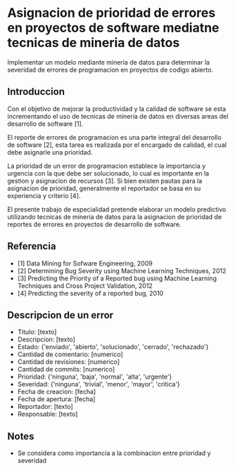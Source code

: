 # Asignacion de prioridad de errores en proyectos de software mediatne tecnicas de mineria de datos

Implementar un modelo mediante mineria de datos para determinar la severidad de errores
de programacion en proyectos de codigo abierto.

## Introduccion
Con el objetivo de mejorar la productividad y la calidad de software se esta incrementando
el uso de tecnicas de mineria de datos en diversas areas del desarrollo de software [1].

El reporte de errores de programacion es una parte integral del desarrollo de software [2],
esta tarea es realizada por el encargado de calidad, el cual debe asignarle una prioridad.

La prioridad de un error de programacion establece la importancia y urgencia con la que debe ser
solucionado, lo cual es importante en la gestion y asignacion de recursos [3]. Si bien existen
pautas para la asignacion de prioridad, generalmente el reportador se basa en su experiencia y criterio [4].

El presente trabajo de especialidad pretende elaborar un modelo predictivo utilizando tecnicas de
mineria de datos para la asignacion de prioridad de reportes de errores en proyectos de desarrollo
de software.

## Referencia
- [1] Data Mining for Sofware Engineering, 2009
- [2] Determining Bug Severity using Machine Learning Techniques, 2012
- [3] Predicting the Priority of a Reported bug using Machine Learning Techniques and Cross Project Validation, 2012
- [4] Predicting the severity of a reported bug, 2010

## Descripcion de un error
- Titulo: [texto]
- Descripcion: [texto]
- Estado: {'enviado', 'abierto', 'solucionado', 'cerrado', 'rechazado'}
- Cantidad de comentario: [numerico]
- Cantidad de revisiones: [numerico]
- Cantidad de commits: [numerico]
- Prioridad: {'ninguna', 'baja', 'normal', 'alta', 'urgente'}
- Severidad: {'ninguna', 'trivial', 'menor', 'mayor', 'critica'}
- Fecha de creacion: [fecha]
- Fecha de apertura: [fecha]
- Reportador: [texto]
- Responsable: [texto]

## Notes
- Se considera como importancia a la combinacion entre prioridad y severidad